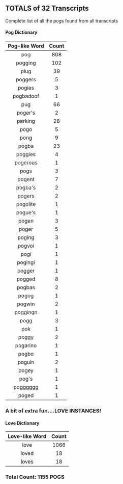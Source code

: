 ## TOTALS of 32 Transcripts
Complete list of all the pogs found from all transcripts

#### Pog Dictionary
**Pog-like Word** | **Count**
:---: | :---:
pog | 808
pogging | 102
plug | 39
poggers | 5
pogies | 3
pogbadoof | 1
pug | 66
poger's | 2
parking | 28
pogo | 5
pong | 9
pogba | 23
poggies | 4
pogerous | 1
pogs | 3
pogent | 7
pogba's | 2
pogers | 2
pogolite | 1
pogue's | 1
pogen | 3
poger | 5
poging | 3
pogvoi | 1
pogi | 1
pogingi | 1
pogger | 1
pogged | 8
pogbas | 2
pogog | 1
pogwin | 2
poggingn | 1
pogg | 3
pok | 1
poggy | 2
pogarino | 1
pogbo | 1
poguin | 2
pogey | 1
pog's | 1
pogggggg | 1
poged | 1

### A bit of extra fun....LOVE INSTANCES!
#### Love Dictionary

**Love-like Word** | **Count**
:---: | :---:
love | 1066
loved | 18
loves | 18

### Total Count: **1155 POGS**
